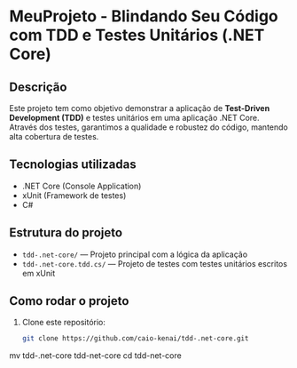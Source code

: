 # MeuProjeto - Blindando Seu Código com TDD e Testes Unitários (.NET Core)

## Descrição

Este projeto tem como objetivo demonstrar a aplicação de **Test-Driven Development (TDD)** e testes unitários em uma aplicação .NET Core. Através dos testes, garantimos a qualidade e robustez do código, mantendo alta cobertura de testes.

## Tecnologias utilizadas

- .NET Core (Console Application)
- xUnit (Framework de testes)
- C#

## Estrutura do projeto

- `tdd-.net-core/` — Projeto principal com a lógica da aplicação
- `tdd-.net-core.tdd.cs/` — Projeto de testes com testes unitários escritos em xUnit

## Como rodar o projeto

1. Clone este repositório:
   ```bash
   git clone https://github.com/caio-kenai/tdd-.net-core.git
mv tdd-.net-core tdd-net-core
cd tdd-net-core
